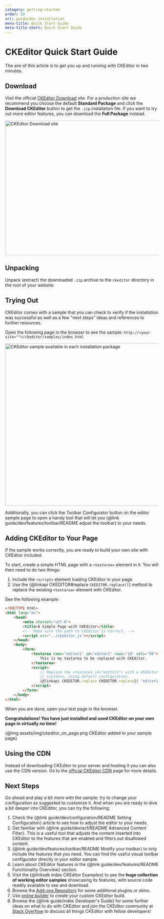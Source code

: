 ```yaml
---
category: getting-started
order: 20
url: guide/dev_installation
menu-title: Quick Start Guide
meta-title-short: Quick Start Guide
---
```

<!--
Copyright (c) 2003-2018, CKSource - Frederico Knabben. All rights reserved.
For licensing, see LICENSE.md.
-->

# CKEditor Quick Start Guide

The aim of this article is to get you up and running with CKEditor in two minutes.

## Download

Visit the official [CKEditor Download](https://ckeditor.com/ckeditor-4/download/) site. For a production site we recommend you choose the default **Standard Package** and click the **Download CKEditor** button to get the `.zip` installation file. If you want to try out more editor features, you can download the **Full Package** instead.

<a href="https://ckeditor.com/ckeditor-4/download/"><img src="%BASE_PATH%/assets/img/ckeditor_quick_start_download.png" alt="CKEditor Download site" width="914" height="440"/></a>

## Unpacking

Unpack (extract) the downloaded `.zip` archive to the `ckeditor` directory in the root of your website.

## Trying Out

CKEditor comes with a sample that you can check to verify if the installation was successful as well as a few "next steps" ideas and references to further resources.

Open the following page in the browser to see the sample:
`http://<your site="">/ckeditor/samples/index.html`

<img src="%BASE_PATH%/assets/img/ckeditor_sample.png" alt="CKEditor sample available in each installation package" width="802" height="530">

Additionally, you can click the Toolbar Configurator button on the editor sample page to open a handy tool that will let you {@link guide/dev/features/toolbar/README adjust the toolbar} to your needs.

## Adding CKEditor to Your Page

If the sample works correctly, you are ready to build your own site with CKEditor included.

To start, create a simple HTML page with a `<textarea>` element in it. You will then need to do two things:

1. Include the  `<script>` element loading CKEditor in your page.
2. Use the {@linkapi CKEDITOR#replace `CKEDITOR.replace()`} method to replace the existing `<textarea>` element with CKEditor.

See the following example:

```html
<!DOCTYPE html>
<html lang="en">
    <head>
        <meta charset="utf-8">
        <title>A Simple Page with CKEditor</title>
        <!-- Make sure the path to CKEditor is correct. -->
        <script src="../ckeditor.js"></script>
    </head>
    <body>
        <form>
            <textarea name="editor1" id="editor1" rows="10" cols="80">
                This is my textarea to be replaced with CKEditor.
            </textarea>
            <script>
                // Replace the <textarea id="editor1"> with a CKEditor
                // instance, using default configuration.
                {@linkapi CKEDITOR.replace CKEDITOR.replace}( 'editor1' );
            </script>
        </form>
    </body>
</html>
```

When you are done, open your test page in the browser.

**Congratulations! You have just installed and used CKEditor on your own page in virtually no time!**

{@img assets/img/ckeditor_on_page.png CKEditor added to your sample page}

## Using the CDN

Instead of downloading CKEditor to your server and hosting it you can also use the CDN version. Go to the [official CKEditor CDN](http://cdn.ckeditor.com/) page for more details.

## Next Steps

Go ahead and play a bit more with the sample; try to change your configuration as suggested to customize it. And when you are ready to dive a bit deeper into CKEditor, you can try the following:

1. Check the {@link guide/dev/configuration/README Setting Configuration} article to see how to adjust the editor to your needs.
1. Get familiar with {@link guide/dev/acf/README Advanced Content Filter}. This is a useful tool that adjusts the content inserted into CKEditor to the features that are enabled and filters out disallowed content.
1. {@link guide/dev/features/toolbar/README Modify your toolbar} to only include the features that you need. You can find the useful visual toolbar configurator directly in your editor sample.
1. Learn about CKEditor features in the {@link guide/dev/features/README Functionality Overview} section.
1. Visit the {@linksdk index CKEditor Examples} to see the **huge collection of working editor samples** showcasing its features, with source code readily available to see and download.
1. Browse the [Add-ons Repository](https://ckeditor.com/cke4/addons/plugins/all) for some additional plugins or skins.
1. Use [online builder](https://ckeditor.com/cke4/builder) to create your custom CKEditor build.
1. Browse the {@link guide/index Developer's Guide} for some further ideas on what to do with CKEditor and join the CKEditor community at [Stack Overflow](http://stackoverflow.com/questions/tagged/ckeditors) to discuss all things CKEditor with fellow developers!
